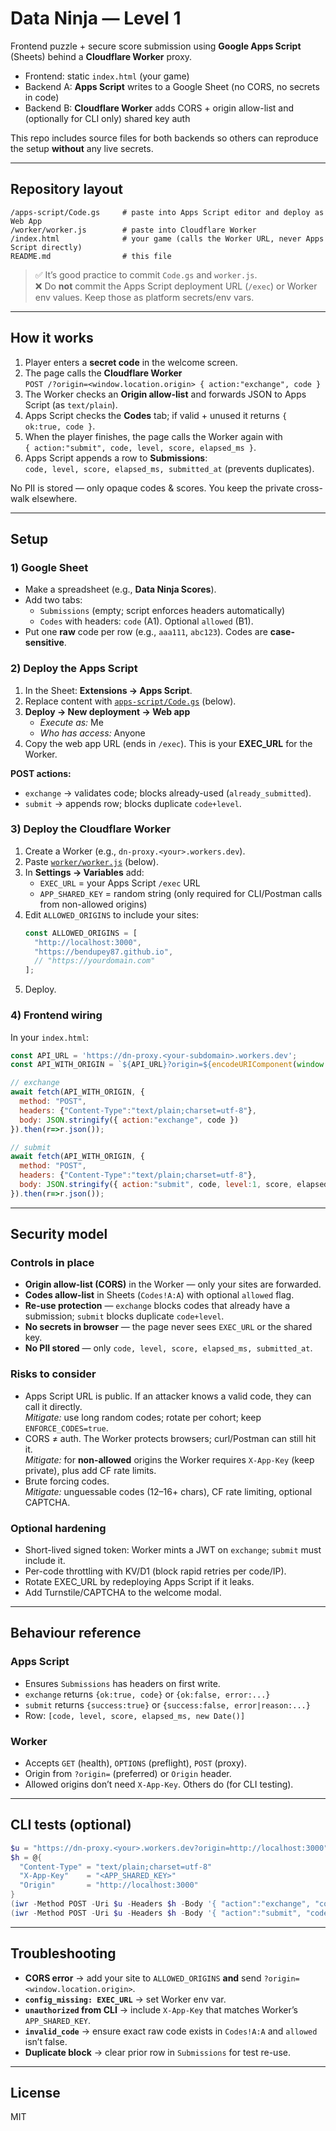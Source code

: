 # Data Ninja — Level 1

Frontend puzzle + secure score submission using **Google Apps Script** (Sheets) behind a **Cloudflare Worker** proxy.

- Frontend: static `index.html` (your game)
- Backend A: **Apps Script** writes to a Google Sheet (no CORS, no secrets in code)
- Backend B: **Cloudflare Worker** adds CORS + origin allow-list and (optionally for CLI only) shared key auth

This repo includes source files for both backends so others can reproduce the setup **without** any live secrets.

---

## Repository layout

```
/apps-script/Code.gs     # paste into Apps Script editor and deploy as Web App
/worker/worker.js        # paste into Cloudflare Worker
/index.html              # your game (calls the Worker URL, never Apps Script directly)
README.md                # this file
```

> ✅ It’s good practice to commit `Code.gs` and `worker.js`.  
> ❌ Do **not** commit the Apps Script deployment URL (`/exec`) or Worker env values. Keep those as platform secrets/env vars.

---

## How it works

1. Player enters a **secret code** in the welcome screen.
2. The page calls the **Cloudflare Worker**  
   `POST /?origin=<window.location.origin> { action:"exchange", code }`
3. The Worker checks an **Origin allow-list** and forwards JSON to Apps Script (as `text/plain`).
4. Apps Script checks the **Codes** tab; if valid + unused it returns `{ ok:true, code }`.
5. When the player finishes, the page calls the Worker again with  
   `{ action:"submit", code, level, score, elapsed_ms }`.
6. Apps Script appends a row to **Submissions**:  
   `code, level, score, elapsed_ms, submitted_at` (prevents duplicates).

No PII is stored — only opaque codes & scores. You keep the private cross-walk elsewhere.

---

## Setup

### 1) Google Sheet

- Make a spreadsheet (e.g., **Data Ninja Scores**).
- Add two tabs:
  - `Submissions` (empty; script enforces headers automatically)
  - `Codes` with headers: `code` (A1). Optional `allowed` (B1).
- Put one **raw** code per row (e.g., `aaa111`, `abc123`). Codes are **case-sensitive**.

### 2) Deploy the Apps Script

1. In the Sheet: **Extensions → Apps Script**.
2. Replace content with [`apps-script/Code.gs`](apps-script/Code.gs) (below).
3. **Deploy → New deployment → Web app**  
   - *Execute as:* Me  
   - *Who has access:* Anyone
4. Copy the web app URL (ends in `/exec`). This is your **EXEC_URL** for the Worker.

**POST actions:**
- `exchange` → validates code; blocks already-used (`already_submitted`).
- `submit` → appends row; blocks duplicate `code+level`.

### 3) Deploy the Cloudflare Worker

1. Create a Worker (e.g., `dn-proxy.<your>.workers.dev`).
2. Paste [`worker/worker.js`](worker/worker.js) (below).
3. In **Settings → Variables** add:
   - `EXEC_URL` = your Apps Script `/exec` URL
   - `APP_SHARED_KEY` = random string (only required for CLI/Postman calls from non-allowed origins)
4. Edit `ALLOWED_ORIGINS` to include your sites:
   ```js
   const ALLOWED_ORIGINS = [
     "http://localhost:3000",
     "https://bendupey87.github.io",
     // "https://yourdomain.com"
   ];
   ```
5. Deploy.

### 4) Frontend wiring

In your `index.html`:

```js
const API_URL = 'https://dn-proxy.<your-subdomain>.workers.dev';
const API_WITH_ORIGIN = `${API_URL}?origin=${encodeURIComponent(window.location.origin)}`;

// exchange
await fetch(API_WITH_ORIGIN, {
  method: "POST",
  headers: {"Content-Type":"text/plain;charset=utf-8"},
  body: JSON.stringify({ action:"exchange", code })
}).then(r=>r.json());

// submit
await fetch(API_WITH_ORIGIN, {
  method: "POST",
  headers: {"Content-Type":"text/plain;charset=utf-8"},
  body: JSON.stringify({ action:"submit", code, level:1, score, elapsed_ms })
}).then(r=>r.json());
```

---

## Security model

### Controls in place
- **Origin allow-list (CORS)** in the Worker — only your sites are forwarded.
- **Codes allow-list** in Sheets (`Codes!A:A`) with optional `allowed` flag.
- **Re-use protection** — `exchange` blocks codes that already have a submission; `submit` blocks duplicate `code+level`.
- **No secrets in browser** — the page never sees `EXEC_URL` or the shared key.
- **No PII stored** — only `code, level, score, elapsed_ms, submitted_at`.

### Risks to consider
- Apps Script URL is public. If an attacker knows a valid code, they can call it directly.  
  *Mitigate:* use long random codes; rotate per cohort; keep `ENFORCE_CODES=true`.
- CORS ≠ auth. The Worker protects browsers; curl/Postman can still hit it.  
  *Mitigate:* for **non-allowed** origins the Worker requires `X-App-Key` (keep private), plus add CF rate limits.
- Brute forcing codes.  
  *Mitigate:* unguessable codes (12–16+ chars), CF rate limiting, optional CAPTCHA.

### Optional hardening
- Short-lived signed token: Worker mints a JWT on `exchange`; `submit` must include it.
- Per-code throttling with KV/D1 (block rapid retries per code/IP).
- Rotate EXEC_URL by redeploying Apps Script if it leaks.
- Add Turnstile/CAPTCHA to the welcome modal.

---

## Behaviour reference

### Apps Script
- Ensures `Submissions` has headers on first write.
- `exchange` returns `{ok:true, code}` or `{ok:false, error:...}`  
- `submit` returns `{success:true}` or `{success:false, error|reason:...}`  
- Row: `[code, level, score, elapsed_ms, new Date()]`

### Worker
- Accepts `GET` (health), `OPTIONS` (preflight), `POST` (proxy).
- Origin from `?origin=` (preferred) or `Origin` header.
- Allowed origins don’t need `X-App-Key`. Others do (for CLI testing).

---

## CLI tests (optional)

```powershell
$u = "https://dn-proxy.<your>.workers.dev?origin=http://localhost:3000"
$h = @{
  "Content-Type" = "text/plain;charset=utf-8"
  "X-App-Key"    = "<APP_SHARED_KEY>"
  "Origin"       = "http://localhost:3000"
}
(iwr -Method POST -Uri $u -Headers $h -Body '{ "action":"exchange", "code":"abc123" }').Content
(iwr -Method POST -Uri $u -Headers $h -Body '{ "action":"submit", "code":"abc123", "level":1, "score":7, "elapsed_ms":12345 }').Content
```

---

## Troubleshooting

- **CORS error** → add your site to `ALLOWED_ORIGINS` **and** send `?origin=<window.location.origin>`.
- **`config_missing: EXEC_URL`** → set Worker env var.
- **`unauthorized` from CLI** → include `X-App-Key` that matches Worker’s `APP_SHARED_KEY`.
- **`invalid_code`** → ensure exact raw code exists in `Codes!A:A` and `allowed` isn’t false.
- **Duplicate block** → clear prior row in `Submissions` for test re-use.

---

## License
MIT
